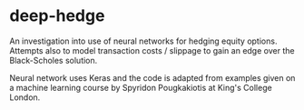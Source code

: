 # deep-hedge
An investigation into use of neural networks for hedging equity options. Attempts also to model transaction costs / slippage to gain an edge over the Black-Scholes solution.

Neural network uses Keras and the code is adapted from examples given on a machine learning course by Spyridon Pougkakiotis at King's College London.
